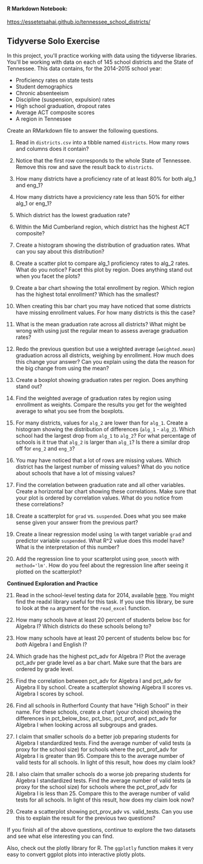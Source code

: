#### R Markdown Notebook:
https://essetetsahai.github.io/tennessee_school_districts/

## Tidyverse Solo Exercise

In this project, you'll practice working with data using the tidyverse libraries. 
You'll be working with data on each of 145 school districts and the State of Tennessee. This data contains, for the 2014-2015 school year:
* Proficiency rates on state tests
* Student demographics
* Chronic absenteeism
* Discipline (suspension, expulsion) rates
* High school graduation, dropout rates
* Average ACT composite scores
* A region in Tennessee  

Create an RMarkdown file to answer the following questions.

1. Read in `districts.csv` into a tibble named `districts`. How many rows and columns does it contain?

2. Notice that the first row corresponds to the whole State of Tennessee. Remove this row and save the result back to `districts`.

3. How many districts have a proficiency rate of at least 80% for both alg_1 and eng_1?

4. How many districts have a proviciency rate less than 50% for either alg_1 or eng_1?

5. Which district has the lowest graduation rate?

6. Within the Mid Cumberland region, which district has the highest ACT composite?

7. Create a histogram showing the distribution of graduation rates. What can you say about this distribution?

8. Create a scatter plot to compare alg_1 proficiency rates to alg_2 rates. What do you notice? Facet this plot by region. Does anything stand out when you facet the plots?

9. Create a bar chart showing the total enrollment by region. Which region has the highest total enrollment? Which has the smallest?

10. When creating this bar chart you may have noticed that some districts have missing enrollment values. For how many districts is this the case?

11. What is the mean graduation rate across all districts? What might be wrong with using just the regular mean to assess average graduation rates?

12. Redo the previous question but use a weighted average (`weighted.mean`) graduation across all districts, weighing by enrollment. How much does this change your answer? Can you explain using the data the reason for the big change from using the mean?

13. Create a boxplot showing graduation rates per region. Does anything stand out?

14. Find the weighted average of graduation rates by region using enrollment as weights. Compare the results you get for the weighted average to what you see from the boxplots.

15. For many districts, values for `alg_2` are lower than for `alg_1`. Create a histogram showing the distribution of differences (`alg_1` - `alg_2`). Which school had the largest drop from `alg_1` to `alg_2`? For what percentage of schools is it true that `alg_2` is larger than `alg_1`? Is there a similar drop off for `eng_2` and `eng_3`?

16. You may have noticed that a lot of rows are missing values. Which district has the largest number of missing values? What do you notice about schools that have a lot of missing values?

17. Find the correlation between graduation rate and all other variables. Create a horizontal bar chart showing these correlations. Make sure that your plot is ordered by correlation values. What do you notice from these correlations?

18. Create a scatterplot for `grad` vs. `suspended`. Does what you see make sense given your answer from the previous part?

19. Create a linear regression model using `lm` with target variable `grad` and predictor variable `suspended`. What R^2 value does this model have? What is the interpretation of this number?

20. Add the regression line to your scatterplot using `geom_smooth` with `method='lm'`. How do you feel about the regression line after seeing it plotted on the scatterplot?

**Continued Exploration and Practice**

21. Read in the school-level testing data for 2014, available [here](https://www.tn.gov/content/dam/tn/education/data/data_2014_school_base.xlsx). You might find the readxl library useful for this task. If you use this library, be sure to look at the `na` argument for the `read_excel` function.

22. How many schools have at least 20 percent of students below bsc for Algebra I? Which districts do these schools belong to?

23. How many schools have at least 20 percent of students below bsc for _both_ Algebra I and English I?

24. Which grade has the highest pct_adv for Algebra I? Plot the average pct_adv per grade level as a bar chart. Make sure that the bars are ordered by grade level.

25. Find the correlation between pct_adv for Algebra I and pct_adv for Algebra II by school. Create a scatterplot showing Algebra II scores vs. Algebra I scores by school.

26. Find all schools in Rutherford County that have "High School" in their name. For these schools, create a chart (your choice) showing the differences in pct_below_bsc, pct_bsc, pct_prof, and pct_adv for Algebra I when looking across all subgroups and grades.

27. I claim that smaller schools do a better job preparing students for Algebra I standardized tests. Find the average number of valid tests (a proxy for the school size) for schools where the pct_prof_adv for Algebra I is greater than 95. Compare this to the average number of valid tests for all schools. In light of this result, how does my claim look?

28. I also claim that smaller schools do a worse job preparing students for Algebra I standardized tests. Find the average number of valid tests (a proxy for the school size) for schools where the pct_prof_adv for Algebra I is less than 25. Compare this to the average number of valid tests for all schools. In light of this result, how does my claim look now?

29. Create a scatterplot showing pct_prov_adv vs. valid_tests. Can you use this to explain the result for the previous two questions?

If you finish all of the above questions, continue to explore the two datasets and see what else interesting you can find.

Also, check out the plotly library for R. The `ggplotly` function makes it very easy to convert ggplot plots into interactive plotly plots.
